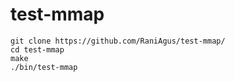 # test-mmap

```
git clone https://github.com/RaniAgus/test-mmap/
cd test-mmap
make
./bin/test-mmap
```
